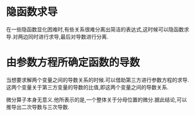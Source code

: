 # 隐函数求导

在一些隐函数显化困难时,有些关系很难分离出简洁的表达式,这时候可以隐函数求导.对两边同时进行求导,最后对导数进行分离.

# 由参数方程所确定函数的导数

当想要求解两个变量之间的导数关系的时候.可以借助第三方进行参数方程的求导.这两个变量关于第三方变量的导数的比值,即这两个变量之间的导数关系.

微分算子本身无意义.他所表示的是,一个整体关于分母位置的微分.据此结论,可以推导出二次导数与三次导数.